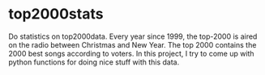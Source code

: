 # top2000stats
Do statistics on top2000data. Every year since 1999, the top-2000 is aired on the radio between Christmas and New Year. The top 2000 contains the 2000 best songs according to voters. In this project, I try to come up with python functions for doing nice stuff with this data.
